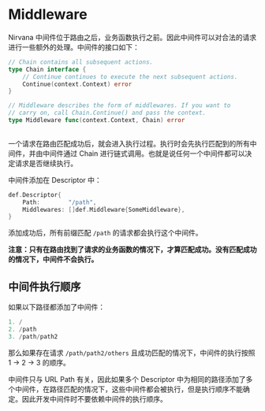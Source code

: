 # Middleware

Nirvana 中间件位于路由之后，业务函数执行之前。因此中间件可以对合法的请求进行一些额外的处理。中间件的接口如下： 

```go
// Chain contains all subsequent actions.
type Chain interface {
	// Continue continues to execute the next subsequent actions.
	Continue(context.Context) error
}

// Middleware describes the form of middlewares. If you want to
// carry on, call Chain.Continue() and pass the context.
type Middleware func(context.Context, Chain) error
 
```

一个请求在路由匹配成功后，就会进入执行过程。执行时会先执行匹配到的所有中间件，并由中间件通过 Chain 进行链式调用。也就是说任何一个中间件都可以决定请求是否继续执行。

中间件添加在 Descriptor 中：
```go
def.Descriptor{
	Path:        "/path",
	Middlewares: []def.Middleware{SomeMiddleware},
}
```
添加成功后，所有前缀匹配 `/path` 的请求都会执行这个中间件。


**注意：只有在路由找到了请求的业务函数的情况下，才算匹配成功。没有匹配成功的情况下，中间件不会执行。**


## 中间件执行顺序

如果以下路径都添加了中间件：
```go
1. /
2. /path
3. /path/path2
```
那么如果存在请求 `/path/path2/others` 且成功匹配的情况下，中间件的执行按照 1 -> 2 -> 3 的顺序。

中间件只与 URL Path 有关，因此如果多个 Descriptor 中为相同的路径添加了多个中间件，在路径匹配的情况下，这些中间件都会被执行，但是执行顺序不能确定。因此开发中间件时不要依赖中间件的执行顺序。


